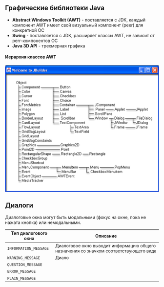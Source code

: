 ## Графические библиотеки Java
- **Abstract Windows Toolkit (AWT)** - поставляется с JDK, каждый компонент AWT имеет свой визуальный компонент (peer) для конкретной ОС
- **Swing** - поставляется с JDK, расширяет классы AWT, не зависит от perr-компонентов ОС
- **Java 3D API** - трехмерная графика
#### Иерархия классов AWT
![Иерархия классов AWT](../Pictures/05_01.%20Иерархия%20классов%20AWT.png)
## Диалоги
Диалоговые окна могут быть модальными (фокус на окне, пока не нажата кнопка) или немодальными.

| Тип диалогового окна  | Описание                                                                              |
| --------------------- | ------------------------------------------------------------------------------------- |
| `INFORMATION_MESSAGE` | Диалоговое окно выводит информацию общего назначения со значком соответствующего вида |
| `WARNING_MESSAGE`     | Диало                                                                                 |
| `QUESTION_MESSAGE`    |                                                                                       |
| `ERROR_MESSAGE`       |                                                                                       |
| `PLAIN_MESSAGE`       |                                                                                       |
